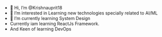 - 👋 Hi, I’m @Krishnauprit18
- 👀 I’m interested in Learning new technologies specially related to AI/ML
- 🌱 I’m currently learning System Design
- Currently iam learning ReactJs Framework.
- And Keen of learning DevOps

<!---
Krishnauprit18/Krishnauprit18 is a ✨ special ✨ repository because its `README.md` (this file) appears on your GitHub profile.
You can click the Preview link to take a look at your changes.
--->

